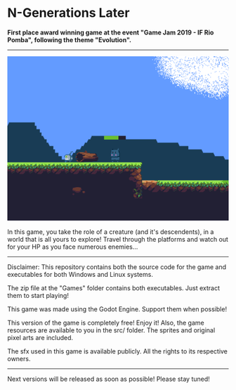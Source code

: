 <h1>N-Generations Later</h1>

**First place award winning game at the event "Game Jam 2019 - IF Rio Pomba", following the theme "Evolution".**

---

<p align="center">
 <img src="screen.png">
</p>

In this game, you take the role of a creature (and it's descendents), in a world that is all yours to explore! Travel through the platforms and watch out for your HP as you face numerous enemies...

---

Disclaimer: This repository contains both the source code for the game and executables for both Windows and Linux systems.

The zip file at the "Games" folder contains both executables. Just extract them to start playing!

This game was made using the Godot Engine. Support them when possible!

This version of the game is completely free! Enjoy it! Also, the game resources are available to you in the src/ folder. The sprites and original pixel arts are included.

The sfx used in this game is available publicly. All the rights to its respective owners.

---

Next versions will be released as soon as possible! Please stay tuned!
